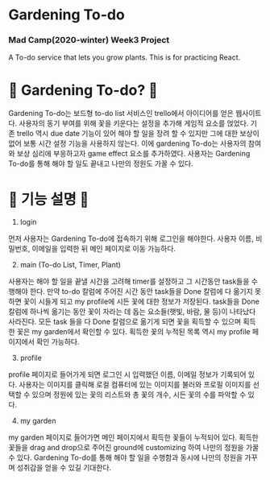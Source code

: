 # Gardening To-do
### Mad Camp(2020-winter) Week3 Project

A To-do service that lets you grow plants.
This is for practicing React.

# 🌱 Gardening To-do? 🌱

Gardening To-do는 보드형 to-do list 서비스인 trello에서 아이디어를 얻은 웹사이트다. 사용자의 동기 부여를 위해 꽃을 키운다는 설정을 추가해 게임적 요소를 얹었다.
기존 trello 역시 due date 기능이 있어 해야 할 일을 장려 할 수 있지만 그에 대한 보상이 없어 보통 시간 설정 기능을 사용하지 않는다.
이에 gardening To-do는 사용자의 참여와 보상 심리에 부응하고자 game effect 요소를 추가하였다.
사용자는 Gardening To-do를 통해 해야 할 일도 끝내고 나만의 정원도 가꿀 수 있다.


# 🌳 기능 설명 🌳

1. login

먼저 사용자는 Gardening To-do에 접속하기 위해 로그인을 해야한다.
사용자 이름, 비밀번호, 이메일을 입력한 뒤 메인 페이지로 이동 가능하다.


2. main (To-do List, Timer, Plant)

사용자는 해야 할 일을 끝낼 시간을 고려해 timer를 설정하고 그 시간동안 task들을 수행해야 한다.
만약 to-do 칼럼에 주어진 시간 동안 task들을 Done 칼럼에 다 옮기지 못하면 꽃이 시들게 되고 my profile에 시든 꽃에 대한 정보가 저장된다.
task들을 Done 칼럼에 하나씩 옮기는 동안 꽃이 자라는 데 돕는 요소들(햇빛, 바람, 물 등)이 나타났다 사라진다.
모든 task 들을 다 Done 칼럼으로 옮기게 되면 꽃을 획득할 수 있으며 획득한 꽃은 my garden에서 확인할 수 있다.
획득한 꽃의 누적된 목록 역시 my profile 페이지에서 확인 가능하다.


3. profile

profile 페이지로 들어가게 되면 로그인 시 입력했던 이름, 이메일 정보가 기록되어 있다.
사용자는 이미지를 클릭해 로컬 컴퓨터에 있는 이미지를 불러와 프로필 이미지를 선택할 수 있으며 정원에 있는 꽃의 리스트와 총 꽃의 개수, 시든 꽃의 수를 파악할 수 있다.


4. my garden

my garden 페이지로 들어가면 메인 페이지에서 획득한 꽃들이 누적되어 있다.
획득한 꽃들을 drag and drop으로 주어진 ground에 customizing 하여 나만의 정원을 가꿀 수 있다.
Gardening To-do를 통해 해야 할 일을 수행함과 동시에 나만의 정원을 가꾸며 성취감을 얻을 수 있길 기대한다.
